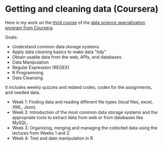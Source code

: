 Getting and cleaning data (Coursera)
======


Here is my work on the [third course](https://www.coursera.org/learn/r-programming) of the [data science specialization program from Coursera](https://www.coursera.org/specializations/jhu-data-science#courses).

Goals:
* Understand common data storage systems
* Apply data cleaning basics to make data "tidy"
* Obtain usable data from the web, APIs, and databases
* Data Manipulation
* Regular Expression (REGEX)
* R Programming
* Data Cleansing

It includes weekly quizzes and related codes, codes for the assignments, and needed data.

   - Week 1: Finding data and reading different file types (local files, excel, XML, Json).
   - Week 2: Introduction of the most common data storage systems and the appropriate tools to extract data from web or from databases like MySQL.
   - Week 3: Organizing, merging and managing the collected data using the lectures from Weeks 1 and 2.
   - Week 4: Text and date manipulation in R




